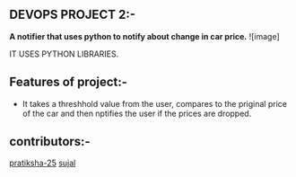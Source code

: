 ## DEVOPS PROJECT 2:-
**A notifier that uses python to notify about change in car price.**
![image] 

IT USES PYTHON LIBRARIES.

## Features of project:-
- It takes a threshhold value from the user, compares to the priginal price of the car and then nptifies the user if the prices are dropped.

## contributors:-
[pratiksha-25](https://github.com/Pratiksha-25)
[sujal](https://github.com/whysujalwhy)



